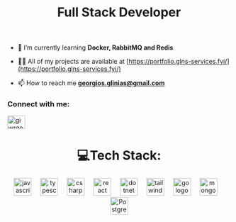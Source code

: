 <h1 align="center">Full Stack Developer</h1>

###

<br clear="both">

- 🌱 I’m currently learning **Docker, RabbitMQ and Redis**

- 👨‍💻 All of my projects are available at [https://portfolio.glns-services.fyi/](https://portfolio.glns-services.fyi/)

- 📫 How to reach me **georgios.glinias@gmail.com**

<h3 align="left">Connect with me:</h3>
<p align="left">
<a href="https://www.linkedin.com/in/giwrgos-glinias/" target="blank"><img align="center" src="https://raw.githubusercontent.com/rahuldkjain/github-profile-readme-generator/master/src/images/icons/Social/linked-in-alt.svg" alt="giwrgos glinias" height="30" width="40" /></a>
</p>

###

<h1 align="center">💻Tech Stack:</h1>

###

<div align="center">
  <img src="https://cdn.jsdelivr.net/gh/devicons/devicon/icons/javascript/javascript-original.svg" height="40" alt="javascript logo"  />
  <img width="12" />
  <img src="https://cdn.jsdelivr.net/gh/devicons/devicon/icons/typescript/typescript-original.svg" height="40" alt="typescript logo"  />
  <img width="12" />
  <img src="https://iconape.com/wp-content/png_logo_vector/c-sharp-c-logo.png" height="40" alt="csharp logo"  />
  <img width="12" />
  <img src="https://cdn.jsdelivr.net/gh/devicons/devicon/icons/react/react-original.svg" height="40" alt="react logo"  />
  <img width="12" />
  <img src="https://upload.wikimedia.org/wikipedia/commons/7/7d/Microsoft_.NET_logo.svg" height="40" alt="dotnet logo"  />
  <img width="12" />
  <img src="https://cdn.simpleicons.org/tailwindcss/06B6D4" height="40" alt="tailwindcss logo"  />
  <img width="12" />
  <img src="https://cdn.jsdelivr.net/gh/devicons/devicon/icons/go/go-original.svg" height="40" alt="go logo"  />
  <img width="12" />
  <img src="https://cdn.jsdelivr.net/gh/devicons/devicon/icons/mongodb/mongodb-original.svg" height="40" alt="mongodb logo"  />
  <img width="12" />
  <img src="https://upload.wikimedia.org/wikipedia/commons/thumb/2/29/Postgresql_elephant.svg/1200px-Postgresql_elephant.svg.png" height="40" alt="PostgreSQL logo"  />
</div>

###


